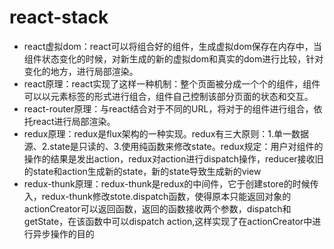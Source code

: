 # react-stack
- react虚拟dom：react可以将组合好的组件，生成虚拟dom保存在内存中，当组件状态变化的时候，对新生成的新的虚拟dom和真实的dom进行比较，针对变化的地方，进行局部渲染。
- react原理：react实现了这样一种机制：整个页面被分成一个个的组件，组件可以以元素标签的形式进行组合，组件自己控制该部分页面的状态和交互。
- react-router原理：与react结合对于不同的URL，将对于的组件进行组合，依托react进行局部渲染。
- redux原理：redux是flux架构的一种实现。redux有三大原则：1.单一数据源、2.state是只读的、3.使用纯函数来修改state。redux规定：用户对组件的操作的结果是发出action，redux对action进行dispatch操作，reducer接收旧的state和action生成新的state，新的state导致生成新的view
- redux-thunk原理：redux-thunk是redux的中间件，它于创建store的时候传入，redux-thunk修改stote.dispatch函数，使得原本只能返回对象的actionCreator可以返回函数，返回的函数接收两个参数，dispatch和getState，在该函数中可以dispatch action,这样实现了在actionCreator中进行异步操作的目的
